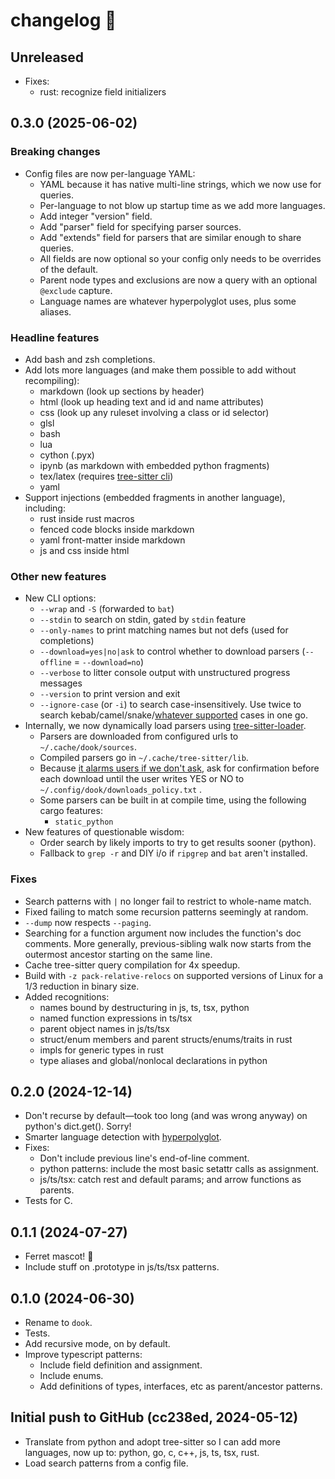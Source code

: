 changelog 🧚
============

## Unreleased

- Fixes:
  - rust: recognize field initializers

## 0.3.0 (2025-06-02)

### Breaking changes

- Config files are now per-language YAML:
  - YAML because it has native multi-line strings, which we now use for queries.
  - Per-language to not blow up startup time as we add more languages.
  - Add integer "version" field.
  - Add "parser" field for specifying parser sources.
  - Add "extends" field for parsers that are similar enough to share queries.
  - All fields are now optional so your config only needs to be overrides of the default.
  - Parent node types and exclusions are now a query with an optional `@exclude` capture.
  - Language names are whatever hyperpolyglot uses, plus some aliases.

### Headline features

- Add bash and zsh completions.
- Add lots more languages (and make them possible to add without recompiling):
  - markdown (look up sections by header)
  - html (look up heading text and id and name attributes)
  - css (look up any ruleset involving a class or id selector)
  - glsl
  - bash
  - lua
  - cython (.pyx)
  - ipynb (as markdown with embedded python fragments)
  - tex/latex (requires [tree-sitter cli](https://tree-sitter.github.io/tree-sitter/creating-parsers/1-getting-started.html#installation))
  - yaml
- Support injections (embedded fragments in another language), including:
  - rust inside rust macros
  - fenced code blocks inside markdown
  - yaml front-matter inside markdown
  - js and css inside html

### Other new features

- New CLI options:
  - `--wrap` and `-S` (forwarded to `bat`)
  - `--stdin` to search on stdin, gated by `stdin` feature
  - `--only-names` to print matching names but not defs (used for completions)
  - `--download=yes|no|ask` to control whether to download parsers (`--offline` = `--download=no`)
  - `--verbose` to litter console output with unstructured progress messages
  - `--version` to print version and exit
  - `--ignore-case` (or `-i`) to search case-insensitively. Use twice to search
    kebab/camel/snake/[whatever supported](https://crates.io/crates/heck) cases
    in one go.
- Internally, we now dynamically load parsers using [tree-sitter-loader](https://crates.io/crates/tree-sitter-loader).
  - Parsers are downloaded from configured urls to `~/.cache/dook/sources`.
  - Compiled parsers go in `~/.cache/tree-sitter/lib`.
  - Because [it alarms users if we don't ask](https://github.com/zed-industries/zed/issues/12589),
    ask for confirmation before each download until the user writes YES or NO
    to `~/.config/dook/downloads_policy.txt` .
  - Some parsers can be built in at compile time, using the following cargo features:
    - `static_python`
- New features of questionable wisdom:
  - Order search by likely imports to try to get results sooner (python).
  - Fallback to `grep -r` and DIY i/o if `ripgrep` and `bat` aren't installed.

### Fixes

- Search patterns with `|` no longer fail to restrict to whole-name match.
- Fixed failing to match some recursion patterns seemingly at random.
- `--dump` now respects `--paging`.
- Searching for a function argument now includes the function's doc comments.
  More generally, previous-sibling walk now starts from the outermost ancestor
  starting on the same line.
- Cache tree-sitter query compilation for 4x speedup.
- Build with `-z pack-relative-relocs` on supported versions of Linux for a
  1/3 reduction in binary size.
- Added recognitions:
  - names bound by destructuring in js, ts, tsx, python
  - named function expressions in ts/tsx
  - parent object names in js/ts/tsx
  - struct/enum members and parent structs/enums/traits in rust
  - impls for generic types in rust
  - type aliases and global/nonlocal declarations in python

## 0.2.0 (2024-12-14)

- Don't recurse by default—took too long (and was wrong anyway) on python's dict.get(). Sorry!
- Smarter language detection with [hyperpolyglot](https://github.com/monkslc/hyperpolyglot).
- Fixes:
  - Don't include previous line's end-of-line comment.
  - python patterns: include the most basic setattr calls as assignment.
  - js/ts/tsx: catch rest and default params; and arrow functions as parents.
- Tests for C.

## 0.1.1 (2024-07-27)

- Ferret mascot! 🦦
- Include stuff on .prototype in js/ts/tsx patterns.

## 0.1.0 (2024-06-30)

- Rename to `dook`.
- Tests.
- Add recursive mode, on by default.
- Improve typescript patterns:
  - Include field definition and assignment.
  - Include enums.
  - Add definitions of types, interfaces, etc as parent/ancestor patterns.

## Initial push to GitHub (cc238ed, 2024-05-12)

- Translate from python and adopt tree-sitter so I can add more languages, now up to: python, go, c, c++, js, ts, tsx, rust.
- Load search patterns from a config file.
